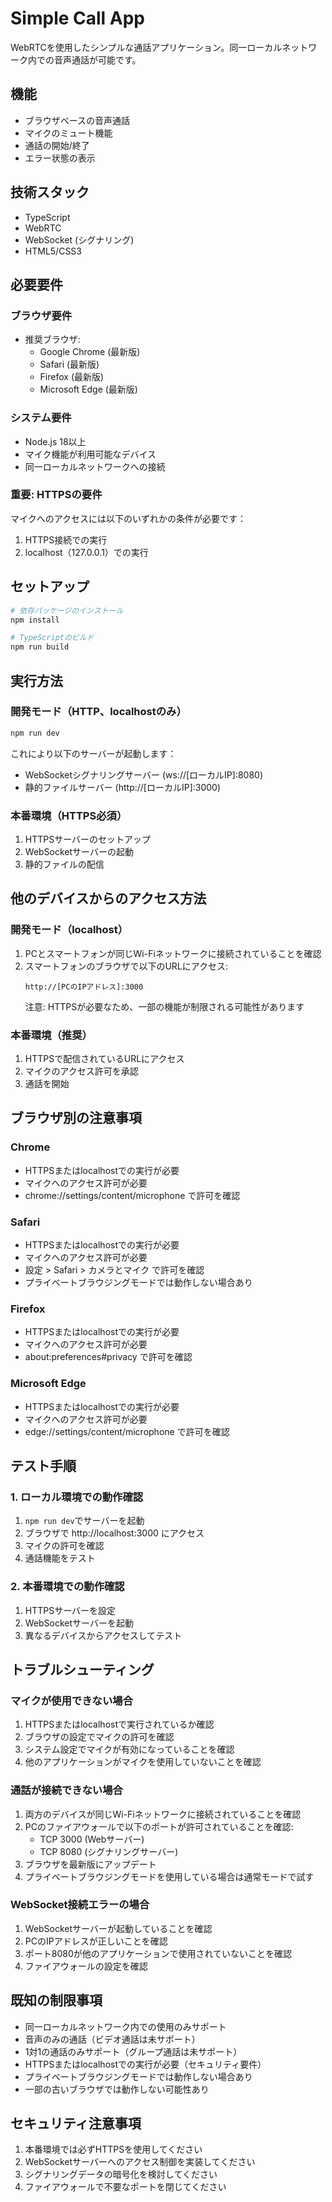 # Simple Call App

WebRTCを使用したシンプルな通話アプリケーション。同一ローカルネットワーク内での音声通話が可能です。

## 機能

- ブラウザベースの音声通話
- マイクのミュート機能
- 通話の開始/終了
- エラー状態の表示

## 技術スタック

- TypeScript
- WebRTC
- WebSocket (シグナリング)
- HTML5/CSS3

## 必要要件

### ブラウザ要件
- 推奨ブラウザ:
  - Google Chrome (最新版)
  - Safari (最新版)
  - Firefox (最新版)
  - Microsoft Edge (最新版)

### システム要件
- Node.js 18以上
- マイク機能が利用可能なデバイス
- 同一ローカルネットワークへの接続

### 重要: HTTPSの要件
マイクへのアクセスには以下のいずれかの条件が必要です：
1. HTTPS接続での実行
2. localhost（127.0.0.1）での実行

## セットアップ

```bash
# 依存パッケージのインストール
npm install

# TypeScriptのビルド
npm run build
```

## 実行方法

### 開発モード（HTTP、localhostのみ）
```bash
npm run dev
```

これにより以下のサーバーが起動します：
- WebSocketシグナリングサーバー (ws://[ローカルIP]:8080)
- 静的ファイルサーバー (http://[ローカルIP]:3000)

### 本番環境（HTTPS必須）
1. HTTPSサーバーのセットアップ
2. WebSocketサーバーの起動
3. 静的ファイルの配信

## 他のデバイスからのアクセス方法

### 開発モード（localhost）
1. PCとスマートフォンが同じWi-Fiネットワークに接続されていることを確認
2. スマートフォンのブラウザで以下のURLにアクセス:
   ```
   http://[PCのIPアドレス]:3000
   ```
   注意: HTTPSが必要なため、一部の機能が制限される可能性があります

### 本番環境（推奨）
1. HTTPSで配信されているURLにアクセス
2. マイクのアクセス許可を承認
3. 通話を開始

## ブラウザ別の注意事項

### Chrome
- HTTPSまたはlocalhostでの実行が必要
- マイクへのアクセス許可が必要
- chrome://settings/content/microphone で許可を確認

### Safari
- HTTPSまたはlocalhostでの実行が必要
- マイクへのアクセス許可が必要
- 設定 > Safari > カメラとマイク で許可を確認
- プライベートブラウジングモードでは動作しない場合あり

### Firefox
- HTTPSまたはlocalhostでの実行が必要
- マイクへのアクセス許可が必要
- about:preferences#privacy で許可を確認

### Microsoft Edge
- HTTPSまたはlocalhostでの実行が必要
- マイクへのアクセス許可が必要
- edge://settings/content/microphone で許可を確認

## テスト手順

### 1. ローカル環境での動作確認
1. `npm run dev`でサーバーを起動
2. ブラウザで http://localhost:3000 にアクセス
3. マイクの許可を確認
4. 通話機能をテスト

### 2. 本番環境での動作確認
1. HTTPSサーバーを設定
2. WebSocketサーバーを起動
3. 異なるデバイスからアクセスしてテスト

## トラブルシューティング

### マイクが使用できない場合
1. HTTPSまたはlocalhostで実行されているか確認
2. ブラウザの設定でマイクの許可を確認
3. システム設定でマイクが有効になっていることを確認
4. 他のアプリケーションがマイクを使用していないことを確認

### 通話が接続できない場合
1. 両方のデバイスが同じWi-Fiネットワークに接続されていることを確認
2. PCのファイアウォールで以下のポートが許可されていることを確認:
   - TCP 3000 (Webサーバー)
   - TCP 8080 (シグナリングサーバー)
3. ブラウザを最新版にアップデート
4. プライベートブラウジングモードを使用している場合は通常モードで試す

### WebSocket接続エラーの場合
1. WebSocketサーバーが起動していることを確認
2. PCのIPアドレスが正しいことを確認
3. ポート8080が他のアプリケーションで使用されていないことを確認
4. ファイアウォールの設定を確認

## 既知の制限事項

- 同一ローカルネットワーク内での使用のみサポート
- 音声のみの通話（ビデオ通話は未サポート）
- 1対1の通話のみサポート（グループ通話は未サポート）
- HTTPSまたはlocalhostでの実行が必要（セキュリティ要件）
- プライベートブラウジングモードでは動作しない場合あり
- 一部の古いブラウザでは動作しない可能性あり

## セキュリティ注意事項

1. 本番環境では必ずHTTPSを使用してください
2. WebSocketサーバーへのアクセス制御を実装してください
3. シグナリングデータの暗号化を検討してください
4. ファイアウォールで不要なポートを閉じてください
